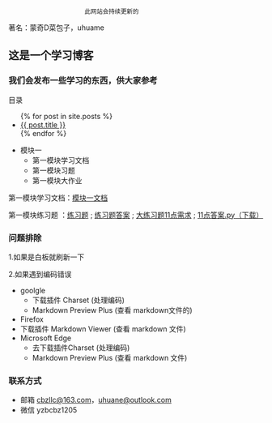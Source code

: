                          此网站会持续更新的
                                       
   著名：蒙奇D菜包子，uhuame

## 这是一个学习博客

### 我们会发布一些学习的东西，供大家参考


目录


<ul>
  {% for post in site.posts %}
    <li>
      <a href="/study_python{{ post.url }}">{{ post.title }}</a>
    </li>
  {% endfor %}
</ul>




  - 模块一
     - 第一模块学习文档
     - 第一模块习题
     - 第一模块大作业

第一模块学习文档：<a href="https://mqdcbz.github.io/study_python/模块一笔记/笔记.md">模块一文档</a>
  
第一模块练习题 ：<a href="https://mqdcbz.github.io/study_python/模块一练习题/模块一练习题.md">练习题</a> ; <a href="https://mqdcbz.github.io/study_python/模块一练习题/模块一练习题答案.md">练习题答案</a> ; <a href="https://mqdcbz.github.io/study_python/模块一练习题/11点需求.md">大练习题11点需求</a> ; <a href="https://mqdcbz.github.io/study_python/模块一练习题/11点.py">11点答案.py（下载）</a>





### 问题排除

  1.如果是白板就刷新一下


  2.如果遇到编码错误 

  - goolgle 
    - 下载插件 Charset (处理编码) 
    - Markdown Preview Plus  (查看 markdown文件的)
  - Firefox 
  - 下载插件 Markdown Viewer  (查看 markdown 文件)
  - Microsoft Edge
    - 去下载插件Charset (处理编码) 
    - Markdown Preview Plus   (查看 markdown 文件)


### 联系方式

 - 邮箱 cbzllc@163.com，uhuane@outlook.com
 - 微信 yzbcbz1205

